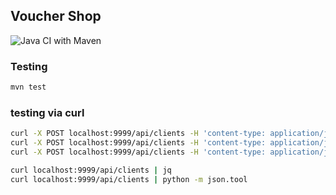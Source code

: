 ## Voucher Shop

![Java CI with Maven](https://github.com/jkanclerz/pp5-voucherstore-11/workflows/Java%20CI%20with%20Maven/badge.svg)

### Testing

```bash
mvn test
```

### testing via curl

```bash
curl -X POST localhost:9999/api/clients -H 'content-type: application/json' -d '{"firstname": "Kuba", "lastname": "Kanclerz", "address": {"street": "rakowicka"}}'
curl -X POST localhost:9999/api/clients -H 'content-type: application/json' -d '{"firstname": "Kuba", "lastname": "Kanclerz", "address": {"street": "rakowicka"}}'
curl -X POST localhost:9999/api/clients -H 'content-type: application/json' -d '{"firstname": "Kuba", "lastname": "Kanclerz", "address": {"street": "rakowicka"}}'

curl localhost:9999/api/clients | jq
curl localhost:9999/api/clients | python -m json.tool
```